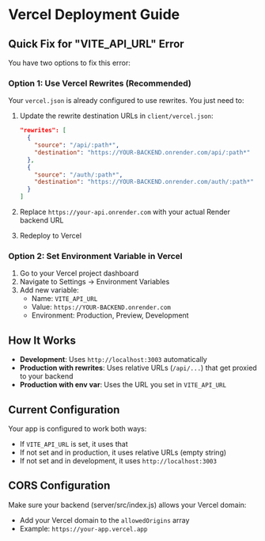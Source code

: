# Vercel Deployment Guide

## Quick Fix for "VITE_API_URL" Error

You have two options to fix this error:

### Option 1: Use Vercel Rewrites (Recommended)
Your `vercel.json` is already configured to use rewrites. You just need to:

1. Update the rewrite destination URLs in `client/vercel.json`:
   ```json
   "rewrites": [
     {
       "source": "/api/:path*",
       "destination": "https://YOUR-BACKEND.onrender.com/api/:path*"
     },
     {
       "source": "/auth/:path*", 
       "destination": "https://YOUR-BACKEND.onrender.com/auth/:path*"
     }
   ]
   ```

2. Replace `https://your-api.onrender.com` with your actual Render backend URL

3. Redeploy to Vercel

### Option 2: Set Environment Variable in Vercel
1. Go to your Vercel project dashboard
2. Navigate to Settings → Environment Variables
3. Add new variable:
   - Name: `VITE_API_URL`
   - Value: `https://YOUR-BACKEND.onrender.com`
   - Environment: Production, Preview, Development

## How It Works

- **Development**: Uses `http://localhost:3003` automatically
- **Production with rewrites**: Uses relative URLs (`/api/...`) that get proxied to your backend
- **Production with env var**: Uses the URL you set in `VITE_API_URL`

## Current Configuration

Your app is configured to work both ways:
- If `VITE_API_URL` is set, it uses that
- If not set and in production, it uses relative URLs (empty string)
- If not set and in development, it uses `http://localhost:3003`

## CORS Configuration

Make sure your backend (server/src/index.js) allows your Vercel domain:
- Add your Vercel domain to the `allowedOrigins` array
- Example: `https://your-app.vercel.app`
